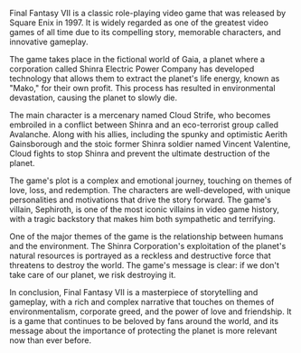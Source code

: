 Final Fantasy VII is a classic role-playing video game that was released by Square Enix in 1997. It is widely regarded as one of the greatest video games of all time due to its compelling story, memorable characters, and innovative gameplay.

The game takes place in the fictional world of Gaia, a planet where a corporation called Shinra Electric Power Company has developed technology that allows them to extract the planet's life energy, known as "Mako," for their own profit. This process has resulted in environmental devastation, causing the planet to slowly die.

The main character is a mercenary named Cloud Strife, who becomes embroiled in a conflict between Shinra and an eco-terrorist group called Avalanche. Along with his allies, including the spunky and optimistic Aerith Gainsborough and the stoic former Shinra soldier named Vincent Valentine, Cloud fights to stop Shinra and prevent the ultimate destruction of the planet.

The game's plot is a complex and emotional journey, touching on themes of love, loss, and redemption. The characters are well-developed, with unique personalities and motivations that drive the story forward. The game's villain, Sephiroth, is one of the most iconic villains in video game history, with a tragic backstory that makes him both sympathetic and terrifying.

One of the major themes of the game is the relationship between humans and the environment. The Shinra Corporation's exploitation of the planet's natural resources is portrayed as a reckless and destructive force that threatens to destroy the world. The game's message is clear: if we don't take care of our planet, we risk destroying it.

In conclusion, Final Fantasy VII is a masterpiece of storytelling and gameplay, with a rich and complex narrative that touches on themes of environmentalism, corporate greed, and the power of love and friendship. It is a game that continues to be beloved by fans around the world, and its message about the importance of protecting the planet is more relevant now than ever before.
